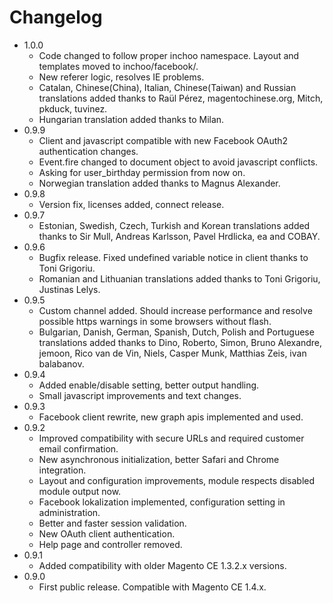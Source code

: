 Changelog
=========
* 1.0.0
  * Code changed to follow proper inchoo namespace. Layout and templates moved to inchoo/facebook/.
  * New referer logic, resolves IE problems.
  * Catalan, Chinese(China), Italian, Chinese(Taiwan) and Russian translations added thanks to Raül Pérez, magentochinese.org, Mitch, pkduck, tuvinez.
  * Hungarian translation added thanks to Milan.
* 0.9.9
  * Client and javascript compatible with new Facebook OAuth2 authentication changes.
  * Event.fire changed to document object to avoid javascript conflicts.
  * Asking for user_birthday permission from now on.
  * Norwegian translation added thanks to Magnus Alexander.
* 0.9.8
  * Version fix, licenses added, connect release.
* 0.9.7
  * Estonian, Swedish, Czech, Turkish and Korean translations added thanks to Sir Mull, Andreas Karlsson, Pavel Hrdlicka, ea and COBAY.
* 0.9.6
  * Bugfix release. Fixed undefined variable notice in client thanks to Toni Grigoriu.
  * Romanian and Lithuanian translations added thanks to Toni Grigoriu, Justinas Lelys.
* 0.9.5
  * Custom channel added. Should increase performance and resolve possible https warnings in some browsers without flash.
  * Bulgarian, Danish, German, Spanish, Dutch, Polish and Portuguese translations added thanks to Dino, Roberto, Simon, Bruno Alexandre, jemoon, Rico van de Vin, Niels, Casper Munk, Matthias Zeis, ivan balabanov.
* 0.9.4
  * Added enable/disable setting, better output handling.
  * Small javascript improvements and text changes.
* 0.9.3
  * Facebook client rewrite, new graph apis implemented and used.
* 0.9.2
  * Improved compatibility with secure URLs and required customer email confirmation.
  * New asynchronous initialization, better Safari and Chrome integration.
  * Layout and configuration improvements, module respects disabled module output now.
  * Facebook lokalization implemented, configuration setting in administration.
  * Better and faster session validation.
  * New OAuth client authentication.
  * Help page and controller removed.
* 0.9.1
  * Added compatibility with older Magento CE 1.3.2.x versions.
* 0.9.0
  * First public release. Compatible with Magento CE 1.4.x.
